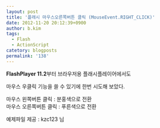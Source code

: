 ```yaml
---
layout: post
title: '플래시 마우스오른쪽버튼 클릭 (MouseEvent.RIGHT_CLICK)'
date: 2012-11-20 20:12:39+0900
author: b.kim
tags:
  - Flash
  - ActionScript
catetory: blogposts
permalink: '138'
---
```



  

  

 **FlashPlayer 11.2**부터 브라우저용 플래시플레이어에서도

마우스 우클릭 기능을 쓸 수 있기에 한번 시도해 보았다.

  

마우스 왼쪽버튼 클릭 : 분홍색으로 전환  
마우스 오른쪽버튼 클릭 : 푸른색으로 전환

  

  



예제파일 제공 : kzc123 님

  

  

  

  

  

  

  

  


